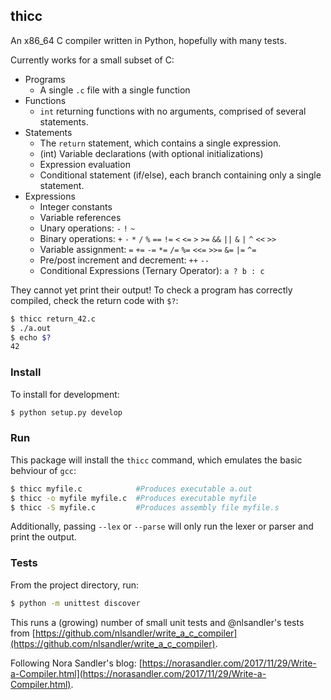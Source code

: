 ## thicc ##

An x86_64 C compiler written in Python, hopefully with many tests.

Currently works for a small subset of C: 
* Programs
    - A single `.c` file with a single function
* Functions
    - `int` returning functions with no arguments, comprised of several statements.
* Statements
    - The `return` statement, which contains a single expression.
    - (int) Variable declarations (with optional initializations)
    - Expression evaluation
    - Conditional statement (if/else), each branch containing only a single statement.
* Expressions
    - Integer constants
    - Variable references
    - Unary operations: `-` `!` `~`
    - Binary operations: `+` `-` `*` `/` `%` `==` `!=` `<` `<=` `>` `>=` `&&` `||` `&` `|` `^` `<<` `>>`
    - Variable assignment: `=` `+=` `-=` `*=` `/=` `%=` `<<=` `>>=` `&=` `|=` `^=`
    - Pre/post increment and decrement: `++` `--`
    - Conditional Expressions (Ternary Operator): `a ? b : c`

They cannot yet print their output!  To check a program has correctly compiled, check the return code with `$?`:
```bash
$ thicc return_42.c
$ ./a.out
$ echo $?
42
```

### Install

To install for development:
```bash
$ python setup.py develop
```

### Run

This package will install the `thicc` command, which emulates the basic behviour of `gcc`:
```bash
$ thicc myfile.c            #Produces executable a.out
$ thicc -o myfile myfile.c  #Produces executable myfile
$ thicc -S myfile.c         #Produces assembly file myfile.s
```
Additionally, passing `--lex` or `--parse` will only run the lexer or parser and print the output.



### Tests

From the project directory, run:
```bash
$ python -m unittest discover
```
This runs a (growing) number of small unit tests and @nlsandler's tests from [https://github.com/nlsandler/write_a_c_compiler](https://github.com/nlsandler/write_a_c_compiler).

Following Nora Sandler's blog: [https://norasandler.com/2017/11/29/Write-a-Compiler.html](https://norasandler.com/2017/11/29/Write-a-Compiler.html).

